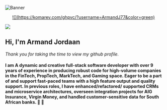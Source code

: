 ![Banner](https://github.com/ArmandJ77/ArmandJ77/blob/main/images/banner.jpg?raw=true)

<div align="center">
  <a href="">![](https://komarev.com/ghpvc/?username=ArmandJ77&color=green)</a>
</div>

![](https://komarev.com/ghpvc/?username=ArmandJ77&style=flat-square)


## Hi, I'm Armand Jordaan

*Thank you for taking the time to view my github profile.*

#### I am A dynamic and creative full-stack software developer with over 9 years of experience in producing robust code for high-volume companies in the FinTech, PropTech, MarkTech, and Gaming space. Eager to be a part of and support fast-paced teams with a high feature output and quality support. In previous roles, I have enhanced/refactored/ supported CRMs and microservice architectures, overseen integration projects for AIG Insurance, Virgin Money, and handled customer-sensitive data for South African banks. :rocket: :bank:
